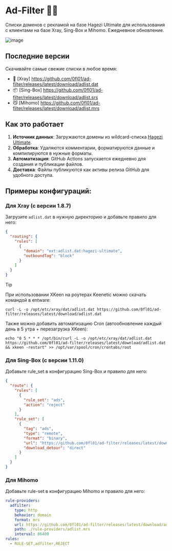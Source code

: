 # Ad-Filter 🚫✨

Списки доменов с рекламой на базе Hagezi Ultimate для использования с клиентами на базе Xray, Sing-Box и Mihomo. Ежедневное обновление.

![image](https://github.com/user-attachments/assets/626c5ead-f456-4817-b0ae-21e8a8abef81)


## Последние версии
Скачивайте самые свежие списки в любое время:

- 🩻 [Xray] https://github.com/0fl01/ad-filter/releases/latest/download/adlist.dat
- 📦 [Sing-Box] https://github.com/0fl01/ad-filter/releases/latest/download/adlist.srs
- 😼 [Mihomo] https://github.com/0fl01/ad-filter/releases/latest/download/adlist.mrs
## Как это работает
1. **Источник данных**: Загружаются домены из wildcard-списка [Hagezi Ultimate](https://raw.githubusercontent.com/hagezi/dns-blocklists/main/wildcard/ultimate-onlydomains.txt).
2. **Обработка**: Удаляются комментарии, форматируются данные и компилируются в нужные форматы.
3. **Автоматизация**: GitHub Actions запускается ежедневно для создания и публикации файлов.
4. **Доставка**: Файлы публикуются как активы релиза GitHub для удобного доступа.

## Примеры конфигураций:

### Для Xray (c версии 1.8.7)
Загрузите `adlist.dat` в нужную директорию и добавьте правило для него:

```json
{
  "routing": {
    "rules": [
      {
        "domain": "ext:adlist.dat:hagezi-ultimate",
        "outboundTag": "block"
      }
    ]
  }
}
```
> [!TIP]
> При использовании XKeen на роутерах Keenetic можно скачать командой в entware:
> ```
> curl -L -o /opt/etc/xray/dat/adlist.dat https://github.com/0fl01/ad-filter/releases/latest/download/adlist.dat
> ```
> Также можно добавить автоматизацию Cron (автообновление каждый день в 5 утра + перезагрузка XKeen):
> ``` 
> echo "0 5 * * * /opt/bin/curl -L -o /opt/etc/xray/dat/adlist.dat https://github.com/0fl01/ad-filter/releases/latest/download/adlist.dat && xkeen -restart" >> /opt/var/spool/cron/crontabs/root
> ```

### Для Sing-Box (с версии 1.11.0)
Добавьте rule_set в конфигурацию Sing-Box и правило для него:

```json
{
  "route": {
    "rules": [
      {
        "rule_set": "ads",
        "action": "reject"
      }
    ],
    "rule_set": [
      {
        "tag": "ads",
        "type": "remote",
        "format": "binary",
        "url": "https://github.com/0fl01/ad-filter/releases/latest/download/adlist.srs",
        "download_detour": "direct"
      }
    ]
  }
}
```

### Для Mihomo
Добавьте rule-set в конфигурацию Mihomo и правило для него:

```yaml
rule-providers:
  adfilter:
    type: http
    behavior: domain
    format: mrs
    url: https://github.com/0fl01/ad-filter/releases/latest/download/adlist.mrs
    path: ./rule-providers/adlist.mrs
    interval: 86400
rules:
  - RULE-SET,adfilter,REJECT
```


